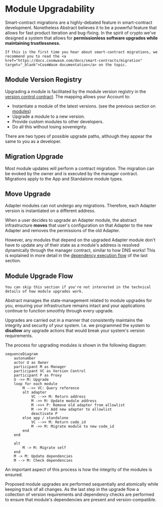 # Module Upgradability

Smart-contract migrations are a highly-debated feature in smart-contract development. Nonetheless Abstract believes it
to be a powerful feature that allows for fast product iteration and bug-fixing. In the spirit of crypto we've designed a system that
allows for **permissionless software upgrades while maintaining trustlessness.**

```admonish info
If this is the first time you hear about smart-contract migrations, we recommend you to read the <a href="https://docs.cosmwasm.com/docs/smart-contracts/migration" target="_blank">CosmWasm documentation</a> on the topic.
```

## Module Version Registry

Upgrading a module is facilitated by the module version registry in
the [version control contract](../5_platform/2_version_control.md). The mapping allows your Account to:

- Instantiate a module of the latest versions. (see the previous section on [modules](./6_module_types.md#installing-and-uninstalling-modules))
- Upgrade a module to a new version.
- Provide custom modules to other developers.
- Do all this without losing sovereignty.

There are two types of possible upgrade paths, although they appear the same to you as a developer.

## Migration Upgrade

Most module updates will perform a contract migration. The migration can be evoked by the owner and is executed by
the manager contract. Migrations apply to the App and Standalone module types.

## Move Upgrade

Adapter modules can not undergo any migrations. Therefore, each Adapter version is instantiated on a different
address.

When a user decides to upgrade an Adapter module, the abstract infrastructure **moves** that user's configuration on that Adapter  to the new Adapter and removes the permissions of the old Adapter.

However, any modules that depend on the upgraded Adapter module don't have to update any of their state as a module's address is resolved dynamically through the manager contract, similar to how DNS works! This is explained in more detail in the [dependency execution flow](./6_module_types.md#dependency-execution) of the last section.

## Module Upgrade Flow

```mermaid info
You can skip this section if you're not interested in the technical details of how module upgrades work.
```

Abstract manages the state-management related to module upgrades for you, ensuring your infrastructure remains intact and your applications continue to function smoothly through every upgrade.

Upgrades are carried out in a manner that consistently maintains the integrity and security of your system. I.e. we programmed the system to **disallow** any upgrade actions that would break your system's version requirements.

The process for upgrading modules is shown in the following diagram:

```mermaid
sequenceDiagram
    autonumber
    actor U as Owner
    participant M as Manager
    participant VC as Version Control
    participant P as Proxy
    U ->> M: Upgrade
    loop for each module
        M -->> VC: Query reference
        alt adapter
            VC -->> M: Return address
            M ->> M: Update module address
            M ->>+ P: Remove old adapter from allowlist
            M ->> P: Add new adapter to allowlist
            deactivate P
        else app / standalone
            VC -->> M: Return code_id
            M ->> M: Migrate module to new code_id
        end
    end

    alt
        M -> M: Migrate self
    end
    M -> M: Update dependencies
    M --> M: Check dependencies  
```

An important aspect of this process is how the integrity of the modules is ensured.

Proposed module upgrades are performed sequentially and atomically while keeping track of all changes. As the last step in the upgrade flow a collection of version requirements and dependency checks are performed to ensure that module's dependencies are present and version-compatible.
